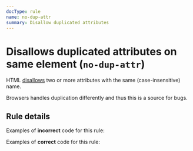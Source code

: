 ```yaml
---
docType: rule
name: no-dup-attr
summary: Disallow duplicated attributes
---
```


# Disallows duplicated attributes on same element (`no-dup-attr`)

HTML [disallows](https://www.w3.org/TR/html5/syntax.html#attributes-0) two or
more attributes with the same (case-insensitive) name.

Browsers handles duplication differently and thus this is a source for bugs.

## Rule details

Examples of **incorrect** code for this rule:

<validate name="incorrect" rules="no-dup-attr">
    <div class="foo" class="bar"></div>
</validate>

Examples of **correct** code for this rule:

<validate name="correct" rules="no-dup-attr">
    <div class="foo bar"></div>
</validate>
